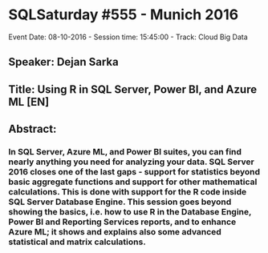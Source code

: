 # SQLSaturday #555 - Munich 2016
Event Date: 08-10-2016 - Session time: 15:45:00 - Track: Cloud  Big Data
## Speaker: Dejan Sarka
## Title: Using R in SQL Server, Power BI, and Azure ML [EN]
## Abstract:
### In SQL Server, Azure ML, and Power BI suites, you can find nearly anything you need for analyzing your data. SQL Server 2016 closes one of the last gaps - support for statistics beyond basic aggregate functions and support for other mathematical calculations. This is done with support for the R code inside SQL Server Database Engine. This session goes beyond showing the basics, i.e. how to use R in the Database Engine, Power BI and Reporting Services reports, and to enhance Azure ML; it shows and explains also some advanced statistical and matrix calculations.
